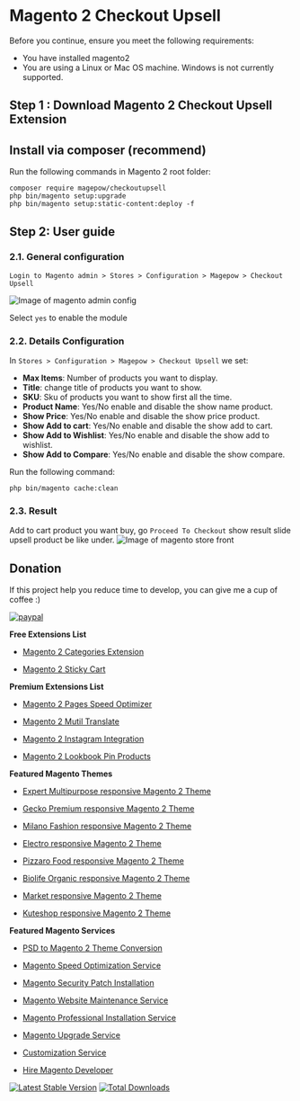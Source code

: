 # Magento 2 Checkout Upsell

Before you continue, ensure you meet the following requirements:

  * You have installed magento2
  * You are using a Linux or Mac OS machine. Windows is not currently supported.

## Step 1 : Download Magento 2 Checkout Upsell Extension

 ## Install via composer (recommend)
Run the following commands in Magento 2 root folder:
```
composer require magepow/checkoutupsell
php bin/magento setup:upgrade
php bin/magento setup:static-content:deploy -f
```

## Step 2: User guide

  ### 2.1. General configuration

  `Login to Magento admin > Stores > Configuration > Magepow > Checkout Upsell`
  
  ![Image of magento admin config](https://github.com/magepow-teams/magento2-checkoutupsell/blob/master/media/backend-config.png)

  Select `yes` to enable the module
  
  ### 2.2. Details Configuration
  
   In `Stores > Configuration > Magepow > Checkout Upsell` we set: 
   * **Max Items**: Number of products you want to display.
   * **Title**: change title of products you want to show.
   * **SKU**: Sku of products you want to show first all the time.
   * **Product Name**: Yes/No enable and disable the show name product.
   * **Show Price**: Yes/No enable and disable the show price product.
   * **Show Add to cart**: Yes/No enable and disable the show add to cart.
   * **Show Add to Wishlist**: Yes/No enable and disable the show add to wishlist.
   * **Show Add to Compare**: Yes/No enable and disable the show compare.
   
   Run the following command:
   
   ```
   php bin/magento cache:clean
   ```
  ### 2.3. Result
   Add to cart product you want buy, go `Proceed To Checkout` show result slide upsell product be like under.
   ![Image of magento store front](https://github.com/magepow-teams/magento2-checkoutupsell/blob/master/media/2020-10-31_16-45.png)
   
   
 ## Donation

If this project help you reduce time to develop, you can give me a cup of coffee :) 

[![paypal](https://www.paypalobjects.com/en_US/i/btn/btn_donateCC_LG.gif)](https://www.paypal.com/paypalme/alopay)

      
**Free Extensions List**

* [Magento 2 Categories Extension](https://magepow.com/magento-categories-extension.html)

* [Magento 2 Sticky Cart](https://magepow.com/magento-sticky-cart.html)

**Premium Extensions List**

* [Magento 2 Pages Speed Optimizer](https://magepow.com/magento2-speed-optimizer.html)

* [Magento 2 Mutil Translate](https://magepow.com/magento-multi-translate.html)

* [Magento 2 Instagram Integration](https://magepow.com/magento-2-instagram.html)

* [Magento 2 Lookbook Pin Products](https://magepow.com/lookbook-pin-products.html)

**Featured Magento Themes**

* [Expert Multipurpose responsive Magento 2 Theme](https://1.envato.market/c/1314680/275988/4415?u=https://themeforest.net/item/expert-premium-responsive-magento-2-and-1-support-rtl-magento-2-/21667789)

* [Gecko Premium responsive Magento 2 Theme](https://1.envato.market/c/1314680/275988/4415?u=https://themeforest.net/item/gecko-responsive-magento-2-theme-rtl-supported/24677410)

* [Milano Fashion responsive Magento 2 Theme](https://1.envato.market/c/1314680/275988/4415?u=https://themeforest.net/item/milano-fashion-responsive-magento-1-2-theme/12141971)

* [Electro responsive Magento 2 Theme](https://1.envato.market/c/1314680/275988/4415?u=https://themeforest.net/item/electro-responsive-magento-1-2-theme/17042067)

* [Pizzaro Food responsive Magento 2 Theme](https://1.envato.market/c/1314680/275988/4415?u=https://themeforest.net/item/pizzaro-food-responsive-magento-1-2-theme/19438157)

* [Biolife Organic responsive Magento 2 Theme](https://1.envato.market/c/1314680/275988/4415?u=https://themeforest.net/item/biolife-organic-food-magento-2-theme-rtl-supported/25712510)

* [Market responsive Magento 2 Theme](https://1.envato.market/c/1314680/275988/4415?u=https://themeforest.net/item/market-responsive-magento-2-theme/22997928)

* [Kuteshop responsive Magento 2 Theme](https://1.envato.market/c/1314680/275988/4415?u=https://themeforest.net/item/kuteshop-multipurpose-responsive-magento-1-2-theme/12985435)

**Featured Magento Services**

* [PSD to Magento 2 Theme Conversion](https://magepow.com/psd-to-magento-theme-conversion.html)

* [Magento Speed Optimization Service](https://magepow.com/magento-speed-optimization-service.html)

* [Magento Security Patch Installation](https://magepow.com/magento-security-patch-installation.html)

* [Magento Website Maintenance Service](https://magepow.com/website-maintenance-service.html)

* [Magento Professional Installation Service](https://magepow.com/professional-installation-service.html)

* [Magento Upgrade Service](https://magepow.com/magento-upgrade-service.html)

* [Customization Service](https://magepow.com/customization-service.html)

* [Hire Magento Developer](https://magepow.com/hire-magento-developer.html)

[![Latest Stable Version](https://poser.pugx.org/magepow/productzoom/v/stable)](https://packagist.org/packages/magepow/infinitescroll)
[![Total Downloads](https://poser.pugx.org/magepow/productzoom/downloads)](https://packagist.org/packages/magepow/infinitescroll)
